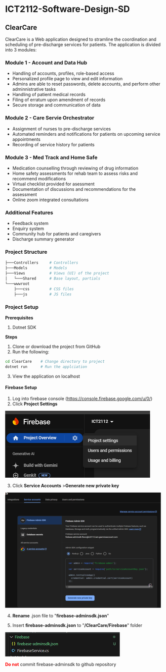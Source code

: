 # ICT2112-Software-Design-SD

## ClearCare

ClearCare is a Web application designed to stramline the coordination and scheduling of pre-discharge services for patients.
The application is divided into 3 modules:

### Module 1 - Account and Data Hub

- Handling of accounts, profiles, role-based access
- Personalized profile page to view and edit information
- Admins are able to reset passwords, delete accounts, and perform other adminnistrative tasks
- Handling of patient medical records
- Filing of erratum upon amendment of records
- Secure storage and communication of data

### Module 2 - Care Servie Orchestrator

- Assignment of nurses to pre-discharge services
- Automated reminders and notifications for patients on upcoming service appointments
- Recording of service history for patients

### Module 3 - Med Track and Home Safe

- Medication counselling through reviewing of drug information
- Home safety assessments for rehab team to assess risks and recommend modifications
- Virtual checklist provided for asessment
- Documentation of discussions and recommendations for the assessment
- Online zoom integrated consultations


### Additional Features
- Feedback system
- Enquiry system
- Community hub for patients and caregivers
- Discharge summary generator

### Project Structure
```bash
├───Controllers     # Controllers
├───Models          # Models
├───Views           # Views (UI) of the project
│   └───Shared      # Base layout, partials
└───wwwroot
    ├───css         # CSS files
    ├───js          # JS files
```

### Project Setup
**Prerequisites**
1. Dotnet SDK

**Steps**
1. Clone or download the project from GitHub
2. Run the following:
```bash
cd ClearCare    # Change directory to project
dotnet run      # Run the applciation
```
3. View the application on localhost

#### Firebase Setup
1. Log into firebase console (https://console.firebase.google.com/u/0/)
2. Click **Project Settings** 

![alt text](/Readme_Images/Firebase_Project_Settings.png)

3. Click **Service Accounts** >**Generate new private key**

![alt text](/Readme_Images/Firebase_ServiceAccount_Tab.png)

4. **Rename** .json file to "**firebase-adminsdk.json**"

5. Insert **firebase-adminsdk.json** to "**/ClearCare/Firebase**" folder


![alt text](/Readme_Images/Firebase_Secret.png)

<span style="color: red;">**Do not**</span> commit firebase-adminsdk to github repository

